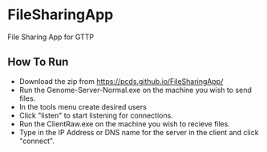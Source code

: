 # FileSharingApp
File Sharing App for GTTP

## How To Run
 - Download the zip from https://pcds.github.io/FileSharingApp/
 - Run the Genome-Server-Normal.exe on the machine you wish to send files.
 - In the tools menu create desired users
 - Click "listen" to start listening for connections. 
 - Run the ClientRaw.exe on the machine you wish to recieve files.
 - Type in the IP Address or DNS name for the server in the client and click "connect".

